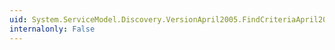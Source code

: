 ```yaml
---
uid: System.ServiceModel.Discovery.VersionApril2005.FindCriteriaApril2005.FromFindCriteria(System.ServiceModel.Discovery.FindCriteria)
internalonly: False
---
```

